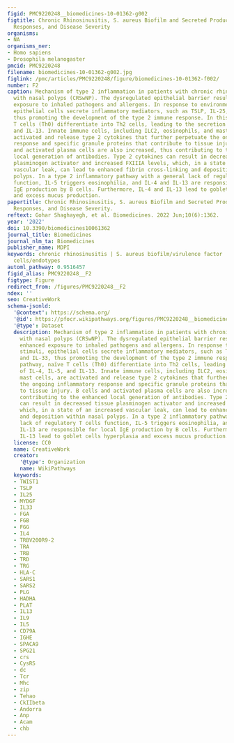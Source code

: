 ```yaml
---
figid: PMC9220248__biomedicines-10-01362-g002
figtitle: Chronic Rhinosinusitis, S. aureus Biofilm and Secreted Products, Inflammatory
  Responses, and Disease Severity
organisms:
- NA
organisms_ner:
- Homo sapiens
- Drosophila melanogaster
pmcid: PMC9220248
filename: biomedicines-10-01362-g002.jpg
figlink: /pmc/articles/PMC9220248/figure/biomedicines-10-01362-f002/
number: F2
caption: Mechanism of type 2 inflammation in patients with chronic rhinosinusitis
  with nasal polyps (CRSwNP). The dysregulated epithelial barrier results in an enhanced
  exposure to inhaled pathogens and allergens. In response to environmental stimuli,
  epithelial cells secrete inflammatory mediators, such as TSLP, IL-25, and IL-33,
  thus promoting the development of the type 2 immune response. In this pathway, naïve
  T cells (Th0) differentiate into Th2 cells, leading to the secretion of IL-4, IL-5,
  and IL-13. Innate immune cells, including ILC2, eosinophils, and mast cells, are
  activated and release type 2 cytokines that further perpetuate the ongoing inflammatory
  response and specific granule proteins that contribute to tissue injury. B cells
  and activated plasma cells are also increased, thus contributing to the enhanced
  local generation of antibodies. Type 2 cytokines can result in decreased tissue
  plasminogen activator and increased FXIIIA levels, which, in a state of an increased
  vascular leak, can lead to enhanced fibrin cross-linking and deposition within nasal
  polyps. In a type 2 inflammatory pathway with a general lack of regulatory T cells
  function, IL-5 triggers eosinophilia, and IL-4 and IL-13 are responsible for local
  IgE production by B cells. Furthermore, IL-4 and IL-13 lead to goblet cells hyperplasia
  and excess mucus production.
papertitle: Chronic Rhinosinusitis, S. aureus Biofilm and Secreted Products, Inflammatory
  Responses, and Disease Severity.
reftext: Gohar Shaghayegh, et al. Biomedicines. 2022 Jun;10(6):1362.
year: '2022'
doi: 10.3390/biomedicines10061362
journal_title: Biomedicines
journal_nlm_ta: Biomedicines
publisher_name: MDPI
keywords: chronic rhinosinusitis | S. aureus biofilm/virulence factor | inflammatory
  cells/endotypes
automl_pathway: 0.9516457
figid_alias: PMC9220248__F2
figtype: Figure
redirect_from: /figures/PMC9220248__F2
ndex: ''
seo: CreativeWork
schema-jsonld:
  '@context': https://schema.org/
  '@id': https://pfocr.wikipathways.org/figures/PMC9220248__biomedicines-10-01362-g002.html
  '@type': Dataset
  description: Mechanism of type 2 inflammation in patients with chronic rhinosinusitis
    with nasal polyps (CRSwNP). The dysregulated epithelial barrier results in an
    enhanced exposure to inhaled pathogens and allergens. In response to environmental
    stimuli, epithelial cells secrete inflammatory mediators, such as TSLP, IL-25,
    and IL-33, thus promoting the development of the type 2 immune response. In this
    pathway, naïve T cells (Th0) differentiate into Th2 cells, leading to the secretion
    of IL-4, IL-5, and IL-13. Innate immune cells, including ILC2, eosinophils, and
    mast cells, are activated and release type 2 cytokines that further perpetuate
    the ongoing inflammatory response and specific granule proteins that contribute
    to tissue injury. B cells and activated plasma cells are also increased, thus
    contributing to the enhanced local generation of antibodies. Type 2 cytokines
    can result in decreased tissue plasminogen activator and increased FXIIIA levels,
    which, in a state of an increased vascular leak, can lead to enhanced fibrin cross-linking
    and deposition within nasal polyps. In a type 2 inflammatory pathway with a general
    lack of regulatory T cells function, IL-5 triggers eosinophilia, and IL-4 and
    IL-13 are responsible for local IgE production by B cells. Furthermore, IL-4 and
    IL-13 lead to goblet cells hyperplasia and excess mucus production.
  license: CC0
  name: CreativeWork
  creator:
    '@type': Organization
    name: WikiPathways
  keywords:
  - TWIST1
  - TSLP
  - IL25
  - MYDGF
  - IL33
  - FGA
  - FGB
  - FGG
  - IL4
  - TRBV20OR9-2
  - TRA
  - TRB
  - TRD
  - TRG
  - HLA-C
  - SARS1
  - SARS2
  - PLG
  - HADHA
  - PLAT
  - IL13
  - IL9
  - IL5
  - CD79A
  - IGHE
  - SPACA9
  - SPG21
  - crs
  - CysRS
  - dc
  - Tcr
  - Mhc
  - zip
  - Tehao
  - CkIIbeta
  - Andorra
  - Anp
  - Acam
  - chb
---
```

